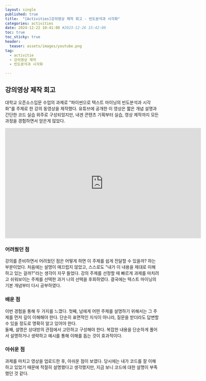 ```yaml
---
layout: single
published: true
title:  "[Activities]강의영상 제작 회고 - 빈도분석과 시각화"
categories: activities
date: 2024-12-22 10:41:00 #2023-12-26 15:42:00
toc: true
toc_sticky: true
header:
  teaser: assets/images/youtube.png
tag:   
  - activitie
  - 강의영상 제작
  - 빈도분석과 시각화

---
```


## 강의영상 제작 회고

대학교 오픈소스입문 수업의 과제로 "파이썬으로 텍스트 마이닝의 빈도분석과 시각화"를 주제로 한 강의 동영상을 제작했다.
유튜브에 공개한 이 영상은 짧은 개념 설명과 간단한 코드 실습 위주로 구성되었지만, 내겐 콘텐츠 기획부터 실습, 영상 제작까지 모든 과정을 경험하면서 얻은게 많았다.
  

<iframe width="640" height="360" src="https://www.youtube.com/embed/UiB5wy7I4DY" title="[SWTT]파이썬으로 텍스트 마이닝의 빈도분석과 시각화 (1/2)" frameborder="0" allow="accelerometer; autoplay; clipboard-write; encrypted-media; gyroscope; picture-in-picture; web-share" referrerpolicy="strict-origin-when-cross-origin" allowfullscreen></iframe>  

### 어려웠던 점

강의를 준비하면서 어려웠던 점은 어떻게 하면 이 주제를 쉽게 전달할 수 있을까? 하는 부분이었다. 처음에는 설명이 매끄럽지 않았고, 스스로도 "내가 이 내용을 제대로 이해하고 있는 걸까?"라는 생각이 자꾸 들었다. 강의 주제를 선정할 때 빠르게 과제를 마치려고 쉬워보이는 주제를 선택한 과거 나의 선택을 후회하였다.
결국에는 텍스트 마이닝의 기본 개념부터 다시 공부하였다.

### 배운 점

이번 경험을 통해 두 가지를 느꼈다. 
첫째, 남에게 어떤 주제를 설명하기 위해서는 그 주제를 먼저 깊이 이해해야 한다. 단순히 표면적인 지식이 아니라, 질문을 받더라도 답변할 수 있을 정도로 명확히 알고 있어야 한다.  
둘째, 설명은 상대방의 관점에서 고민하고 구성해야 한다. 복잡한 내용을 단순하게 풀어서 설명하거나 생략하고 예시를 통해 이해를 돕는 것이 효과적이다.
  

### 아쉬운 점
과제를 마치고 영상을 업로드한 후, 아쉬운 점이 보였다. 당시에는 내가 코드를 잘 이해하고 있었기 때문에 적절히 설명했다고 생각했지만, 지금 보니 코드에 대한 설명이 부족했던 것 같다. 


